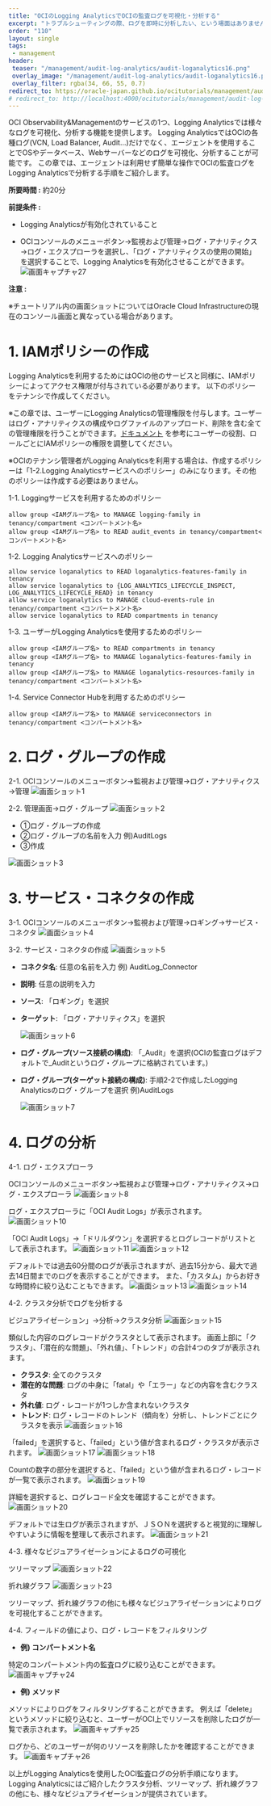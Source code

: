 ```yaml
---
title: "OCIのLogging AnalyticsでOCIの監査ログを可視化・分析する"
excerpt: "トラブルシューティングの際、ログを即時に分析したい、という場面はありませんか？OCIのLogging Analyticsでは様々なログを可視化、分析する機能を提供します。実際にOCIの監査ログをLogging Analyticsで分析し、ユーザーアクティビティを可視化してみましょう。必要な操作は全てGUIから行うことができます。"
order: "110"
layout: single
tags:
 - management
header:
 teaser: "/management/audit-log-analytics/audit-loganalytics16.png"
 overlay_image: "/management/audit-log-analytics/audit-loganalytics16.png"
 overlay_filter: rgba(34, 66, 55, 0.7)
redirect_to: https://oracle-japan.github.io/ocitutorials/management/audit-log-analytics
# redirect_to: http://localhost:4000/ocitutorials/management/audit-log-analytics
---
```


OCI Observability&Managementのサービスの1つ、Logging Analyticsでは様々なログを可視化、分析する機能を提供します。
Logging AnalyticsではOCIの各種ログ(VCN, Load Balancer, Audit...)だけでなく、エージェントを使用することでOSやデータベース、Webサーバーなどのログを可視化、分析することが可能です。
この章では、エージェントは利用せず簡単な操作でOCIの監査ログをLogging Analyticsで分析する手順をご紹介します。


**所要時間 :** 約20分

**前提条件 :**
+ Logging Analyticsが有効化されていること
- OCIコンソールのメニューボタン→監視および管理→ログ・アナリティクス→ログ・エクスプローラを選択し、「ログ・アナリティクスの使用の開始」を選択することで、Logging Analyticsを有効化させることができます。
![画面キャプチャ27](audit-loganalytics27.png)


**注意 :** 

※チュートリアル内の画面ショットについてはOracle Cloud Infrastructureの現在のコンソール画面と異なっている場合があります。


# 1. IAMポリシーの作成
Logging Analyticsを利用するためにはOCIの他のサービスと同様に、IAMポリシーによってアクセス権限が付与されている必要があります。
以下のポリシーをテナンシで作成してください。


※この章では、ユーザーにLogging Analyticsの管理権限を付与します。ユーザーはログ・アナリティクスの構成やログファイルのアップロード、削除を含む全ての管理権限を行うことができます。[ドキュメント](https://docs.oracle.com/en-us/iaas/logging-analytics/doc/enable-access-logging-analytics-and-its-resources.html#GUID-EEB0A32F-9D33-4CF6-9FE7-F254C92BB2C0) を参考にユーザーの役割、ロールごとにIAMポリシーの権限を調整してください。

※OCIのテナンシ管理者がLogging Analyticsを利用する場合は、作成するポリシーは「1-2.Logging Analyticsサービスへのポリシー」のみになります。その他のポリシーは作成する必要はありません。

1-1. Loggingサービスを利用するためのポリシー
```
allow group <IAMグループ名> to MANAGE logging-family in tenancy/compartment <コンパートメント名>
allow group <IAMグループ名> to READ audit_events in tenancy/compartment<コンパートメント名>
```

1-2. Logging Analyticsサービスへのポリシー
```
allow service loganalytics to READ loganalytics-features-family in tenancy
allow service loganalytics to {LOG_ANALYTICS_LIFECYCLE_INSPECT, LOG_ANALYTICS_LIFECYCLE_READ} in tenancy
allow service loganalytics to MANAGE cloud-events-rule in tenancy/compartment <コンパートメント名>
allow service loganalytics to READ compartments in tenancy
```

1-3. ユーザーがLogging Analyticsを使用するためのポリシー
```
allow group <IAMグループ名> to READ compartments in tenancy
allow group <IAMグループ名> to MANAGE loganalytics-features-family in tenancy
allow group <IAMグループ名> to MANAGE loganalytics-resources-family in tenancy/compartment <コンパートメント名>
```

1-4. Service Connector Hubを利用するためのポリシー
```
allow group <IAMグループ名> to MANAGE serviceconnectors in tenancy/compartment <コンパートメント名>
```


# 2. ログ・グループの作成
2-1. OCIコンソールのメニューボタン→監視および管理→ログ・アナリティクス→管理
	![画面ショット1](audit-loganalytics1.png)

2-2. 管理画面→ログ・グループ 
	![画面ショット2](audit-loganalytics2.png)

+ ①ログ・グループの作成
+ ②ログ・グループの名前を入力 例)AuditLogs
+ ③作成

![画面ショット3](audit-loganalytics3.png)


# 3. サービス・コネクタの作成
3-1. OCIコンソールのメニューボタン→監視および管理→ロギング→サービス・コネクタ
	![画面ショット4](audit-loganalytics4.png)
	
3-2. サービス・コネクタの作成
	![画面ショット5](audit-loganalytics5.png)
	
- **コネクタ名**: 任意の名前を入力 例) AuditLog_Connector
- **説明**: 任意の説明を入力
- **ソース**: 「ロギング」を選択 
- **ターゲット**: 「ログ・アナリティクス」を選択

	![画面ショット6](audit-loganalytics6.png)
	
- **ログ・グループ(ソース接続の構成)**: 「_Audit」を選択(OCIの監査ログはデフォルトで_Auditというログ・グループに格納されています。)
- **ログ・グループ(ターゲット接続の構成)**: 手順2-2で作成したLogging Analyticsのログ・グループを選択 例)AuditLogs
	
	![画面ショット7](audit-loganalytics7.png)

# 4. ログの分析
4-1. ログ・エクスプローラ

OCIコンソールのメニューボタン→監視および管理→ログ・アナリティクス→ログ・エクスプローラ
	![画面ショット8](audit-loganalytics8.png)
	
ログ・エクスプローラに「OCI Audit Logs」が表示されます。
	![画面ショット10](audit-loganalytics10.png)
	
「OCI Audit Logs」→「ドリルダウン」を選択するとログレコードがリストとして表示されます。
	![画面ショット11](audit-loganalytics11.png)
	![画面ショット12](audit-loganalytics12.png)
	

デフォルトでは過去60分間のログが表示されますが、過去15分から、最大で過去14日間までのログを表示することができます。
また、「カスタム」からお好きな時間枠に絞り込むこともできます。
	![画面ショット13](audit-loganalytics13.png)
	![画面ショット14](audit-loganalytics14.png)
	
	
	
4-2. クラスタ分析でログを分析する

ビジュアライゼーション」→分析→クラスタ分析
	![画面ショット15](audit-loganalytics15.png)
	

類似した内容のログレコードがクラスタとして表示されます。
画面上部に「クラスタ」、「潜在的な問題」、「外れ値」、「トレンド」の合計4つのタブが表示されます。

- **クラスタ**: 全てのクラスタ
- **潜在的な問題**: ログの中身に「fatal」や「エラー」などの内容を含むクラスタ
- **外れ値**: ログ・レコードが1つしか含まれないクラスタ
- **トレンド**: ログ・レコードのトレンド（傾向を）分析し、トレンドごとにクラスタを表示
	![画面ショット16](audit-loganalytics16.png)
	
「failed」を選択すると、「failed」という値が含まれるログ・クラスタが表示されます。
	![画面ショット17](audit-loganalytics17.png)
	![画面ショット18](audit-loganalytics18.png)
	
Countの数字の部分を選択すると、「failed」という値が含まれるログ・レコードが一覧で表示されます。
	![画面ショット19](audit-loganalytics19.png)
	
詳細を選択すると、ログレコード全文を確認することができます。
	![画面ショット20](audit-loganalytics20.png)
	
デフォルトでは生ログが表示されますが、ＪＳＯＮを選択すると視覚的に理解しやすいように情報を整理して表示されます。
	![画面ショット21](audit-loganalytics21.png)
	
4-3. 様々なビジュアライゼーションによるログの可視化

ツリーマップ
	![画面ショット22](audit-loganalytics22.png)
	
折れ線グラフ
	![画面ショット23](audit-loganalytics23.png)
	
ツリーマップ、折れ線グラフの他にも様々なビジュアライゼーションによりログを可視化することができます。
	
4-4. フィールドの値により、ログ・レコードをフィルタリング
- **例) コンパートメント名**

特定のコンパートメント内の監査ログに絞り込むことができます。
	![画面キャプチャ24](audit-loganalytics24.png)
	
- **例) メソッド**

メソッドによりログをフィルタリングすることができます。
例えば「delete」というメソッドに絞り込むと、ユーザーがOCI上でリソースを削除したログが一覧で表示されます。
	![画面キャプチャ25](audit-loganalytics25.png)
	
ログから、どのユーザーが何のリソースを削除したかを確認することができます。
	![画面キャプチャ26](audit-loganalytics26.png)
	

以上がLogging Analyticsを使用したOCI監査ログの分析手順になります。
Logging Analyticsにはご紹介したクラスタ分析、ツリーマップ、折れ線グラフの他にも、様々なビジュアライゼーションが提供されています。


